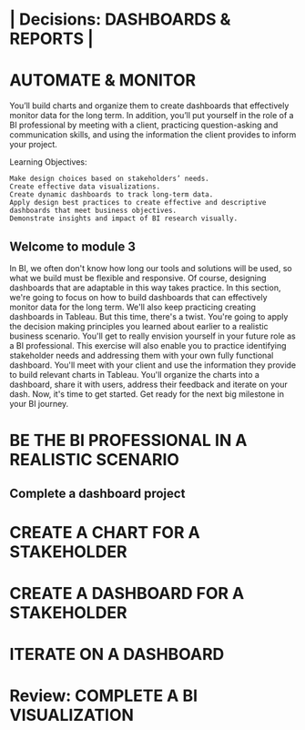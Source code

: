 # | Decisions: DASHBOARDS & REPORTS |

# AUTOMATE & MONITOR

You’ll build charts and organize them to create dashboards that effectively monitor data for the long term. In addition, you’ll put yourself in the role of a BI professional by meeting with a client, practicing question-asking and communication skills, and using the information the client provides to inform your project.

Learning Objectives:

    Make design choices based on stakeholders’ needs.
    Create effective data visualizations.
    Create dynamic dashboards to track long-term data.
    Apply design best practices to create effective and descriptive dashboards that meet business objectives.
    Demonstrate insights and impact of BI research visually.


## Welcome to module 3

In BI, we often don't know
how long our tools and solutions will be used,
so what we build must be flexible and responsive.
Of course, designing dashboards that are
adaptable in this way takes practice.
In this section, we're going to focus on how to build
dashboards that can effectively
monitor data for the long term.
We'll also keep practicing
creating dashboards in Tableau.
But this time, there's a twist.
You're going to apply the decision
making principles you learned
about earlier to a realistic business scenario.
You'll get to really envision yourself in
your future role as a BI professional.
This exercise will also
enable you to practice identifying
stakeholder needs and addressing them
with your own fully functional dashboard.
You'll meet with your client and use the information they
provide to build relevant charts in Tableau.
You'll organize the charts into a dashboard,
share it with users,
address their feedback and iterate on your dash.
Now, it's time to get started.
Get ready for the next big milestone in your BI journey. 



# BE THE BI PROFESSIONAL IN A REALISTIC SCENARIO

## Complete a dashboard project


# CREATE A CHART FOR A STAKEHOLDER

# CREATE A DASHBOARD FOR A STAKEHOLDER

# ITERATE ON A DASHBOARD

# Review: COMPLETE A BI VISUALIZATION

